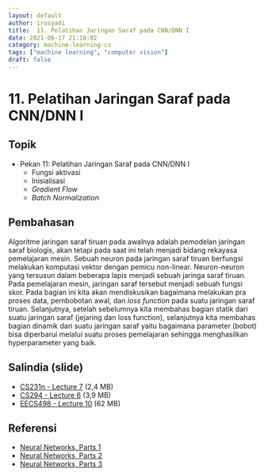 ```yaml
---
layout: default
author: irosyadi
title:  11. Pelatihan Jaringan Saraf pada CNN/DNN I
date: 2021-06-17 21:18:02
category: machine-learning-cv
tags: ["machine learning", "computer vision"]
draft: false
---
```


# 11. Pelatihan Jaringan Saraf pada CNN/DNN I

## Topik
- Pekan 11: Pelatihan Jaringan Saraf pada CNN/DNN I
    - Fungsi aktivasi
    - Inisialisasi
    - *Gradient Flow*
    - *Batch Normalization*

## Pembahasan
Algoritme jaringan saraf tiruan pada awalnya adalah pemodelan jaringan saraf biologis, akan tetapi pada saat ini telah menjadi bidang rekayasa pemelajaran mesin. Sebuah neuron pada jaringan saraf tiruan berfungsi melakukan komputasi vektor dengan pemicu non-linear. Neuron-neuron yang tersusun dalam beberapa lapis menjadi sebuah jaringa saraf tiruan. Pada pemelajaran mesin, jaringan saraf tersebut menjadi sebuah fungsi skor. Pada bagian ini kita akan mendiskusikan bagaimana melakukan pra proses data, pembobotan awal, dan *loss function* pada suatu jaringan saraf tiruan. Selanjutnya, setelah sebelumnya kita membahas bagian statik dari suatu jaringan saraf (jejaring dan loss function), selanjutnya kita membahas bagian dinamik dari suatu jaringan saraf yaitu bagaimana parameter (bobot) bisa diperbarui melalui suatu proses pemelajaran sehingga menghasilkan hyperparameter yang baik.

## Salindia (slide)
- [CS231n - Lecture 7](http://cs231n.stanford.edu/slides/2021/lecture_7.pdf) (2,4 MB)
- [CS294 - Lecture 6](https://bcourses.berkeley.edu/courses/1453965/files/69621037/download) (3,9 MB)
- [EECS498 - Lecture 10](https://web.eecs.umich.edu/~justincj/slides/eecs498/FA2020/598_FA2020_lecture10.pdf)  (62 MB)

## Referensi
- [Neural Networks, Parts 1](http://cs231n.github.io/neural-networks-1)
- [Neural Networks, Parts 2](http://cs231n.github.io/neural-networks-2)
- [Neural Networks, Parts 3](http://cs231n.github.io/neural-networks-3)
